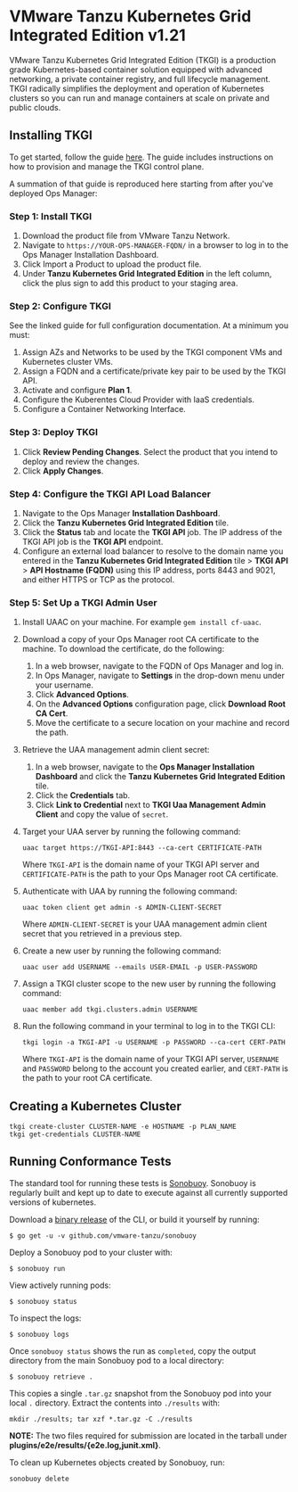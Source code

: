 # VMware Tanzu Kubernetes Grid Integrated Edition v1.21

VMware Tanzu Kubernetes Grid Integrated Edition (TKGI) is a production grade Kubernetes-based container solution equipped with advanced networking, a private container registry, and full lifecycle management. TKGI radically simplifies the deployment and operation of Kubernetes clusters so you can run and manage containers at scale on private and public clouds.

## Installing TKGI

To get started, follow the guide [here](https://techdocs.broadcom.com/us/en/vmware-tanzu/standalone-components/tanzu-kubernetes-grid-integrated-edition/1-21/tkgi/installing.html). The guide includes instructions on how to provision and manage the TKGI control plane.

A summation of that guide is reproduced here starting from after you've deployed
Ops Manager:

### Step 1: Install TKGI

1. Download the product file from VMware Tanzu Network.
2. Navigate to `https://YOUR-OPS-MANAGER-FQDN/` in a browser to log in to the
   Ops Manager Installation Dashboard.
3. Click Import a Product to upload the product file.
4. Under **Tanzu Kubernetes Grid Integrated Edition** in the left column, click the plus sign to add this
   product to your staging area.

### Step 2: Configure TKGI

See the linked guide for full configuration documentation. At a minimum you must:

1. Assign AZs and Networks to be used by the TKGI component VMs and Kubernetes
   cluster VMs.
2. Assign a FQDN and a certificate/private key pair to be used by the TKGI API.
3. Activate and configure **Plan 1**.
4. Configure the Kuberentes Cloud Provider with IaaS credentials.
5. Configure a Container Networking Interface.

### Step 3: Deploy TKGI

1. Click **Review Pending Changes**. Select the product that you intend to
   deploy and review the changes.
2. Click **Apply Changes**.

### Step 4: Configure the TKGI API Load Balancer

1. Navigate to the Ops Manager **Installation Dashboard**.
2. Click the **Tanzu Kubernetes Grid Integrated Edition** tile.
3. Click the **Status** tab and locate the **TKGI API** job. The IP address of
   the TKGI API job is the **TKGI API** endpoint.
4. Configure an external load balancer to resolve to the domain name you entered
   in the **Tanzu Kubernetes Grid Integrated Edition** tile > **TKGI API** > **API Hostname (FQDN)** using
   this IP address, ports 8443 and 9021, and either HTTPS or TCP as the protocol.

### Step 5: Set Up a TKGI Admin User

1. Install UAAC on your machine. For example `gem install cf-uaac`.

2. Download a copy of your Ops Manager root CA certificate to the machine. To
   download the certificate, do the following:
   1. In a web browser, navigate to the FQDN of Ops Manager and log in.
   2. In Ops Manager, navigate to **Settings** in the drop-down menu under your
      username.
   3. Click **Advanced Options**.
   4. On the **Advanced Options** configuration page, click **Download Root CA
      Cert**.
   5. Move the certificate to a secure location on your machine and record the
      path.

3. Retrieve the UAA management admin client secret:
   1. In a web browser, navigate to the **Ops Manager Installation Dashboard**
      and click the **Tanzu Kubernetes Grid Integrated Edition** tile.
   2. Click the **Credentials** tab.
   3. Click **Link to Credential** next to **TKGI Uaa Management Admin Client**
      and copy the value of `secret`.

4. Target your UAA server by running the following command:

   ```
   uaac target https://TKGI-API:8443 --ca-cert CERTIFICATE-PATH
   ```

   Where `TKGI-API` is the domain name of your TKGI API server and
   `CERTIFICATE-PATH` is the path to your Ops Manager root CA certificate.

5. Authenticate with UAA by running the following command:

   ```
   uaac token client get admin -s ADMIN-CLIENT-SECRET
   ```

   Where `ADMIN-CLIENT-SECRET` is your UAA management admin client secret that
   you retrieved in a previous step.

6. Create a new user by running the following command:

   ```
   uaac user add USERNAME --emails USER-EMAIL -p USER-PASSWORD
   ```

7. Assign a TKGI cluster scope to the new user by running the following command:

   ```
   uaac member add tkgi.clusters.admin USERNAME
   ```

8. Run the following command in your terminal to log in to the TKGI CLI:

   ```
   tkgi login -a TKGI-API -u USERNAME -p PASSWORD --ca-cert CERT-PATH
   ```

   Where `TKGI-API` is the domain name of your TKGI API server, `USERNAME` and
   `PASSWORD` belong to the account you created earlier, and `CERT-PATH` is the
   path to your root CA certificate.

## Creating a Kubernetes Cluster

```
tkgi create-cluster CLUSTER-NAME -e HOSTNAME -p PLAN_NAME
tkgi get-credentials CLUSTER-NAME
```

## Running Conformance Tests

The standard tool for running these tests is
[Sonobuoy](https://github.com/vmware-tanzu/sonobuoy). Sonobuoy is regularly built and
kept up to date to execute against all currently supported versions of
kubernetes.

Download a [binary release](https://github.com/vmware-tanzu/sonobuoy/releases) of the CLI, or build it yourself by running:

```
$ go get -u -v github.com/vmware-tanzu/sonobuoy
```

Deploy a Sonobuoy pod to your cluster with:

```
$ sonobuoy run
```

View actively running pods:

```
$ sonobuoy status
```

To inspect the logs:

```
$ sonobuoy logs
```

Once `sonobuoy status` shows the run as `completed`, copy the output directory from the main Sonobuoy pod to
a local directory:

```
$ sonobuoy retrieve .
```

This copies a single `.tar.gz` snapshot from the Sonobuoy pod into your local
`.` directory. Extract the contents into `./results` with:

```
mkdir ./results; tar xzf *.tar.gz -C ./results
```

**NOTE:** The two files required for submission are located in the tarball under **plugins/e2e/results/{e2e.log,junit.xml}**.

To clean up Kubernetes objects created by Sonobuoy, run:

```
sonobuoy delete
```
